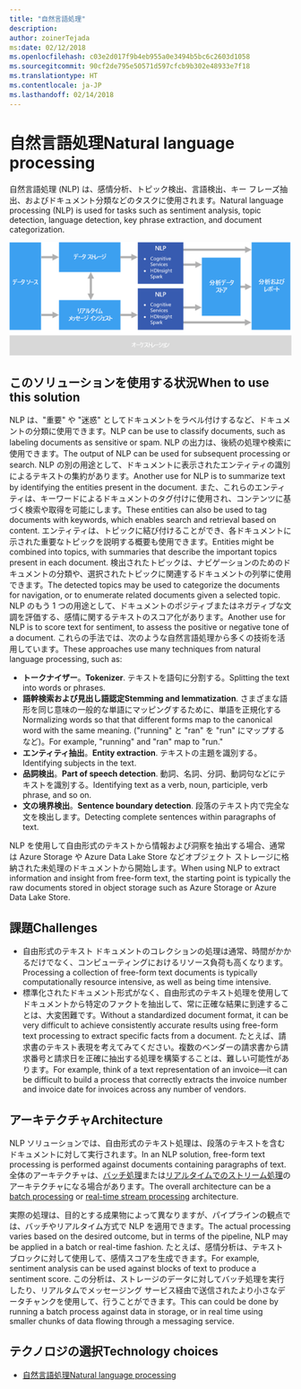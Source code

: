 ```yaml
---
title: "自然言語処理"
description: 
author: zoinerTejada
ms:date: 02/12/2018
ms.openlocfilehash: c03e2d017f9b4eb955a0e3494b5bc6c2603d1058
ms.sourcegitcommit: 90cf2de795e50571d597cfcb9b302e48933e7f18
ms.translationtype: HT
ms.contentlocale: ja-JP
ms.lasthandoff: 02/14/2018
---
```

# <a name="natural-language-processing"></a><span data-ttu-id="f9524-102">自然言語処理</span><span class="sxs-lookup"><span data-stu-id="f9524-102">Natural language processing</span></span>

<span data-ttu-id="f9524-103">自然言語処理 (NLP) は、感情分析、トピック検出、言語検出、キー フレーズ抽出、およびドキュメント分類などのタスクに使用されます。</span><span class="sxs-lookup"><span data-stu-id="f9524-103">Natural language processing (NLP) is used for tasks such as sentiment analysis, topic detection, language detection, key phrase extraction, and document categorization.</span></span>

![](./images/nlp-pipeline.png)

## <a name="when-to-use-this-solution"></a><span data-ttu-id="f9524-104">このソリューションを使用する状況</span><span class="sxs-lookup"><span data-stu-id="f9524-104">When to use this solution</span></span>

<span data-ttu-id="f9524-105">NLP は、"重要" や "迷惑" としてドキュメントをラベル付けするなど、ドキュメントの分類に使用できます。</span><span class="sxs-lookup"><span data-stu-id="f9524-105">NLP can be use to classify documents, such as labeling documents as sensitive or spam.</span></span> <span data-ttu-id="f9524-106">NLP の出力は、後続の処理や検索に使用できます。</span><span class="sxs-lookup"><span data-stu-id="f9524-106">The output of NLP can be used for subsequent processing or search.</span></span> <span data-ttu-id="f9524-107">NLP の別の用途として、ドキュメントに表示されたエンティティの識別によるテキストの集約があります。</span><span class="sxs-lookup"><span data-stu-id="f9524-107">Another use for NLP is to summarize text by identifying the entities present in the document.</span></span> <span data-ttu-id="f9524-108">また、これらのエンティティは、キーワードによるドキュメントのタグ付けに使用され、コンテンツに基づく検索や取得を可能にします。</span><span class="sxs-lookup"><span data-stu-id="f9524-108">These entities can also be used to tag documents with keywords, which enables search and retrieval based on content.</span></span> <span data-ttu-id="f9524-109">エンティティは、トピックに結び付けることができ、各ドキュメントに示された重要なトピックを説明する概要も使用できます。</span><span class="sxs-lookup"><span data-stu-id="f9524-109">Entities might be combined into topics, with summaries that describe the important topics present in each document.</span></span> <span data-ttu-id="f9524-110">検出されたトピックは、ナビゲーションのためのドキュメントの分類や、選択されたトピックに関連するドキュメントの列挙に使用できます。</span><span class="sxs-lookup"><span data-stu-id="f9524-110">The detected topics may be used to categorize the documents for navigation, or to enumerate related documents given a selected topic.</span></span> <span data-ttu-id="f9524-111">NLP のもう 1 つの用途として、ドキュメントのポジティブまたはネガティブな文調を評価する、感情に関するテキストのスコア化があります。</span><span class="sxs-lookup"><span data-stu-id="f9524-111">Another use for NLP is to score text for sentiment, to assess the positive or negative tone of a document.</span></span> <span data-ttu-id="f9524-112">これらの手法では、次のような自然言語処理から多くの技術を活用しています。</span><span class="sxs-lookup"><span data-stu-id="f9524-112">These approaches use many techniques from natural language processing, such as:</span></span> 

- <span data-ttu-id="f9524-113">**トークナイザー**。</span><span class="sxs-lookup"><span data-stu-id="f9524-113">**Tokenizer**.</span></span> <span data-ttu-id="f9524-114">テキストを語句に分割する。</span><span class="sxs-lookup"><span data-stu-id="f9524-114">Splitting the text into words or phrases.</span></span>
- <span data-ttu-id="f9524-115">**語幹検索および見出し語認定**</span><span class="sxs-lookup"><span data-stu-id="f9524-115">**Stemming and lemmatization**.</span></span> <span data-ttu-id="f9524-116">さまざまな語形を同じ意味の一般的な単語にマッピングするために、単語を正規化する </span><span class="sxs-lookup"><span data-stu-id="f9524-116">Normalizing words so that that different forms map to the canonical word with the same meaning.</span></span> <span data-ttu-id="f9524-117">("running" と "ran" を "run" にマップするなど)。</span><span class="sxs-lookup"><span data-stu-id="f9524-117">For example, "running" and "ran" map to "run."</span></span> 
- <span data-ttu-id="f9524-118">**エンティティ抽出**。</span><span class="sxs-lookup"><span data-stu-id="f9524-118">**Entity extraction**.</span></span> <span data-ttu-id="f9524-119">テキストの主題を識別する。</span><span class="sxs-lookup"><span data-stu-id="f9524-119">Identifying subjects in the text.</span></span>
- <span data-ttu-id="f9524-120">**品詞検出**。</span><span class="sxs-lookup"><span data-stu-id="f9524-120">**Part of speech detection**.</span></span> <span data-ttu-id="f9524-121">動詞、名詞、分詞、動詞句などにテキストを識別する。</span><span class="sxs-lookup"><span data-stu-id="f9524-121">Identifying text as a verb, noun, participle, verb phrase, and so on.</span></span>
- <span data-ttu-id="f9524-122">**文の境界検出**。</span><span class="sxs-lookup"><span data-stu-id="f9524-122">**Sentence boundary detection**.</span></span> <span data-ttu-id="f9524-123">段落のテキスト内で完全な文を検出します。</span><span class="sxs-lookup"><span data-stu-id="f9524-123">Detecting complete sentences within paragraphs of text.</span></span>

<span data-ttu-id="f9524-124">NLP を使用して自由形式のテキストから情報および洞察を抽出する場合、通常は Azure Storage や Azure Data Lake Store などオブジェクト ストレージに格納された未処理のドキュメントから開始します。</span><span class="sxs-lookup"><span data-stu-id="f9524-124">When using NLP to extract information and insight from free-form text, the starting point is typically the raw documents stored in object storage such as Azure Storage or Azure Data Lake Store.</span></span> 

## <a name="challenges"></a><span data-ttu-id="f9524-125">課題</span><span class="sxs-lookup"><span data-stu-id="f9524-125">Challenges</span></span>

- <span data-ttu-id="f9524-126">自由形式のテキスト ドキュメントのコレクションの処理は通常、時間がかかるだけでなく、コンピューティングにおけるリソース負荷も高くなります。</span><span class="sxs-lookup"><span data-stu-id="f9524-126">Processing a collection of free-form text documents is typically computationally resource intensive, as well as being time intensive.</span></span>
- <span data-ttu-id="f9524-127">標準化されたドキュメント形式がなく、自由形式のテキスト処理を使用してドキュメントから特定のファクトを抽出して、常に正確な結果に到達することは、大変困難です。</span><span class="sxs-lookup"><span data-stu-id="f9524-127">Without a standardized document format, it can be very difficult to achieve consistently accurate results using free-form text processing to extract specific facts from a document.</span></span> <span data-ttu-id="f9524-128">たとえば、請求書のテキスト表現を考えてみてください。複数のベンダーの請求書から請求番号と請求日を正確に抽出する処理を構築することは、難しい可能性があります。</span><span class="sxs-lookup"><span data-stu-id="f9524-128">For example, think of a text representation of an invoice&mdash;it can be difficult to build a process that correctly extracts the invoice number and invoice date for invoices across any number of vendors.</span></span>

## <a name="architecture"></a><span data-ttu-id="f9524-129">アーキテクチャ</span><span class="sxs-lookup"><span data-stu-id="f9524-129">Architecture</span></span>

<span data-ttu-id="f9524-130">NLP ソリューションでは、自由形式のテキスト処理は、段落のテキストを含むドキュメントに対して実行されます。</span><span class="sxs-lookup"><span data-stu-id="f9524-130">In an NLP solution, free-form text processing is performed against documents containing paragraphs of text.</span></span> <span data-ttu-id="f9524-131">全体のアーキテクチャは、[バッチ処理](./batch-processing.md)または[リアルタイムでのストリーム処理](./real-time-processing.md)のアーキテクチャになる場合があります。</span><span class="sxs-lookup"><span data-stu-id="f9524-131">The overall architecture can be a [batch processing](./batch-processing.md) or [real-time stream processing](./real-time-processing.md) architecture.</span></span>

<span data-ttu-id="f9524-132">実際の処理は、目的とする成果物によって異なりますが、パイプラインの観点では、バッチやリアルタイム方式で NLP を適用できます。</span><span class="sxs-lookup"><span data-stu-id="f9524-132">The actual processing varies based on the desired outcome, but in terms of the pipeline, NLP may be applied in a batch or real-time fashion.</span></span> <span data-ttu-id="f9524-133">たとえば、感情分析は、テキスト ブロックに対して使用して、感情スコアを生成できます。</span><span class="sxs-lookup"><span data-stu-id="f9524-133">For example, sentiment analysis can be used against blocks of text to produce a sentiment score.</span></span> <span data-ttu-id="f9524-134">この分析は、ストレージのデータに対してバッチ処理を実行したり、リアルタムでメッセージング サービス経由で送信されたより小さなデータチャンクを使用して、行うことができます。</span><span class="sxs-lookup"><span data-stu-id="f9524-134">This can could be done by running a batch process against data in storage, or in real time using smaller chunks of data flowing through a messaging service.</span></span>

## <a name="technology-choices"></a><span data-ttu-id="f9524-135">テクノロジの選択</span><span class="sxs-lookup"><span data-stu-id="f9524-135">Technology choices</span></span>

- [<span data-ttu-id="f9524-136">自然言語処理</span><span class="sxs-lookup"><span data-stu-id="f9524-136">Natural language processing</span></span>](../technology-choices/natural-language-processing.md)